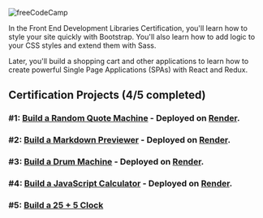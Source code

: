 ![freeCodeCamp](https://cdn.freecodecamp.org/testable-projects-fcc/images/fcc_secondary.svg)

In the Front End Development Libraries Certification, you'll learn how to style your site quickly with Bootstrap. You'll also learn how to add logic to your CSS styles and extend them with Sass.

Later, you'll build a shopping cart and other applications to learn how to create powerful Single Page Applications (SPAs) with React and Redux.

## Certification Projects (4/5 completed)

### #1: [Build a Random Quote Machine](./random-quote-machine) - Deployed on [Render](https://random-quote-machine-4ihq.onrender.com).

### #2: [Build a Markdown Previewer](./markdown-previewer/) - Deployed on [Render](https://markdown-previewer-d06l.onrender.com).

### #3: [Build a Drum Machine](./drum-machine/) - Deployed on [Render](https://drum-machine-9n94.onrender.com).

### #4: [Build a JavaScript Calculator](./calculator) - Deployed on [Render](https://calculator-87yl.onrender.com/).

### #5: [Build a 25 + 5 Clock](./pomodoro-clock/)
